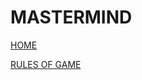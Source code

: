 <!doctype html>
<html>
  <head>
    <title> Mastermind </title>
  </head>
  <body>
    <main>
      <h1> MASTERMIND</h1>
      <p><a href="#">HOME</a> </p>
      <p><a href="#">RULES OF GAME</a> </p
    </main>
  </body>
</html>
